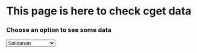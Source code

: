 <html>
<head>
<meta charset="utf-8"/>
<script src="script_data_extended.js"></script>
<link rel="stylesheet" href="style.css" />
	<title>CGET data page</title>
</head>
<body>
	<h1>This page is here to check cget data</h1>
	<h3>Choose an option to see some data</h3>
	<select onchange="init(this.options[this.selectedIndex].value);" 
			onload="init(this.options[0].value);">
		<!--<option value="veolia">Veolia</option>-->
		<option value="solidarum">Solidarum</option>
		<!--<option value="vinci">Vinci</option>-->
		<!--<option value="carasso">Carasso</option>-->
		<!--<option value="apriles">Apriles</option>-->
		<option value="bretagne">Bretagne Creative</option>
		<!--<option value="unccas">Unccas</option>-->
		<option value="reseaurural">Reseau rural</option>
		<option value="avise">Avise</option>
	</select>
	<div id="data"></div>
</body>
</html>
